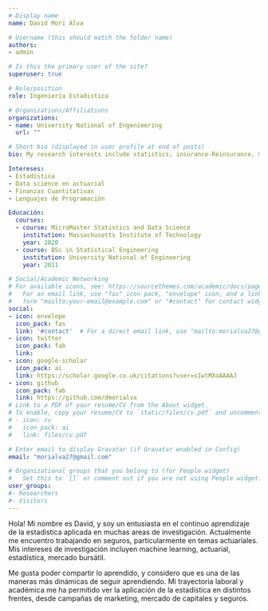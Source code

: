 ```yaml
---
# Display name
name: David Mori Alva

# Username (this should match the folder name)
authors:
- admin

# Is this the primary user of the site?
superuser: true

# Role/position
role: Ingeniería Estadistica

# Organizations/Affiliations
organizations:
- name: University National of Engenieering
  url: ""

# Short bio (displayed in user profile at end of posts)
bio: My research interests include statistics, insurance-Reinsurance, machine learning and finance quantitative.

Intereses:
- Estadística
- Data science en actuarial
- Finanzas Cuantitativas
- Lenguajes de Programación

Educación:
  courses:
  - course: MicroMaster Statistics and Data Science
    institution: Massachusetts Institute of Technology
    year: 2020
  - course: BSc in Statistical Engineering
    institution: University National of Engineering
    year: 2011

# Social/Academic Networking
# For available icons, see: https://sourcethemes.com/academic/docs/page-builder/#icons
#   For an email link, use "fas" icon pack, "envelope" icon, and a link in the
#   form "mailto:your-email@example.com" or "#contact" for contact widget.
social:
- icon: envelope
  icon_pack: fas
  link: '#contact'  # For a direct email link, use "mailto:morialva27@gmail.com".
- icon: twitter
  icon_pack: fab
  link: 
- icon: google-scholar
  icon_pack: ai
  link: https://scholar.google.co.uk/citations?user=sIwtMXoAAAAJ
- icon: github
  icon_pack: fab
  link: https://github.com/dmorialva
# Link to a PDF of your resume/CV from the About widget.
# To enable, copy your resume/CV to `static/files/cv.pdf` and uncomment the lines below.
# - icon: cv
#   icon_pack: ai
#   link: files/cv.pdf

# Enter email to display Gravatar (if Gravatar enabled in Config)
email: "morialva27@gmail.com"

# Organizational groups that you belong to (for People widget)
#   Set this to `[]` or comment out if you are not using People widget.
user_groups:
#- Researchers
#- Visitors
---
```


Hola! Mi nombre es David, y soy un entusiasta en el continuo aprendizaje de la estadística aplicada en muchas areas de investigación. Actualmente me encuentro trabajando en seguros, particularmente en temas actuariales. Mis intereses de investigación incluyen machine learning, actuarial, estadística, mercado bursátil.

Me gusta poder compartir lo aprendido, y considero que es una de las maneras más dinámicas de seguir aprendiendo. Mi trayectoria laboral y académica me ha permitido ver la aplicación de la estadística en distintos frentes, desde campañas de marketing, mercado de capitales y seguros. 

